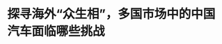 <!DOCTYPE html>
<html lang="zh-CN">

<head>
    
<title>探寻海外“众生相”，多国市场中的中国汽车面临哪些挑战_腾讯新闻</title>
<meta name="keywords" content="中国车企,电动汽车,中国,泰国_汽车,泰国,泰国工业联合会,补贴政策">
<meta name="description" content="来自中国的毛绒怪兽LABUBU已成为全球顶流，在多个国家掀起抢购热潮。中国设计、中国产品，正在全世界范围内批量收获拥趸。同样火遍全球的还有中国汽车。海关总署的统计数据显示，2025年1—4月，中国汽车累计出口215.8万辆，同比增长15.2%。2024年，中国汽车出口以640.7万辆蝉联全球第一，新能源车型更以128.4万辆的出海规模...">
<meta name="author" content="腾讯网">
<meta name="copyright" content="Copyright 1998 - 2025 Tencent. All Rights Reserved">
<meta property="og:type" content="news" />

<meta property="og:title" content="探寻海外“众生相”，多国市场中的中国汽车面临哪些挑战_腾讯新闻" />
<meta property="og:description" content="来自中国的毛绒怪兽LABUBU已成为全球顶流，在多个国家掀起抢购热潮。中国设计、中国产品，正在全世界范围内批量收获拥趸。同样火遍全球的还有中国汽车。海关总署的统计数据显示，2025年1—4月，中国汽车累计出口215.8万辆，同比增长15.2%。2024年，中国汽车出口以640.7万辆蝉联全球第一，新能源车型更以128.4万辆的出海规模..." />
<meta property="og:url" content="https://news.qq.com/rain/a/20250602A02JM100" />
<meta property="og:image" content="https://inews.gtimg.com/news_ls/OJVvfD3MeCdm4TcEItVCH1wh3DQumAPeIo6xEirp28EokAA_640330/0" />
<meta property="article:author" content="上海汽车报" />
<meta property="article:published_time" content="2025-06-02 09:22:27" />
<meta property="category" content="auto" />

<meta name="baidu-site-verification" content="jJeIJ5X7pP" />
    <meta charset="utf-8" />
<meta http-equiv="X-UA-Compatible" content="IE=Edge" />
<meta name="viewport" content="width=device-width, initial-scale=1, shrink-to-fit=no" />
<link rel="dns-prefetch" href="mat1.gtimg.com">
<link rel="dns-prefetch" href="i.news.qq.com">
<link rel="shortcut icon" href="https://mat1.gtimg.com/qqcdn/qqindex2021/favicon.ico">
<script nomodule="true" src="https://mat1.gtimg.com/qqcdn/qqindex2021/common-static/20240515201444/core3-37-1.min.js"></script>
<script>
  try {
    if (!window.IntersectionObserver) {
      var observerScript = document.createElement('script');
      observerScript.src = "https://mat1.gtimg.com/qqcdn/qqindex2021/common-static/20241024141058/intersection-observer-polyfill.js";
      document.head.appendChild(observerScript);
    }
  } catch (error) {}
</script>

<script>
  try {
    if (!Element.prototype.scrollTo) {
      var scrollScript = document.createElement('script');
      scrollScript.src = "https://mat1.gtimg.com/qqcdn/qqindex2021/common-static/20241025153001/scroll-behavior-polyfill.js";
      document.head.appendChild(scrollScript);
    }
  } catch (error) {}
</script>
<script>
  try {
    if ('scrollRestoration' in window.history) {
      window.history.scrollRestoration = 'manual';
    }
    window.isPcClient = Boolean(window.electron) && (
      window.navigator.userAgent.indexOf('pc-client') > 0 ||
      window.navigator.userAgent.indexOf('TencentNews') > 0
    );
  } catch {}
</script>
<script>
  try {
    if (window.isPcClient) {
      var bodyStyle = document.createElement('style');
      bodyStyle.innerText = 'body{ zoom: 0.95 }';
      document.head.appendChild(bodyStyle);
    }
  } catch {}
</script>
<script>
  window.DATA = {"url":"https://view.inews.qq.com/a/20250602A02JM100","article_id":"20250602A02JM100","article_type":"0","title":"探寻海外“众生相”，多国市场中的中国汽车面临哪些挑战","desc":"来自中国的毛绒怪兽LABUBU已成为全球顶流，在多个国家掀起抢购热潮。中国设计、中国产品，正在全世界范围内批量收获拥趸。同样火遍全球的还有中国汽车。海关总署的统计数据显示，2025年1—4月，中国汽车累计出口215.8万辆，同比增长15.2%。2024年，中国汽车出口以640.7万辆蝉联全球第一，新能源车型更以128.4万辆的出海规模...","iNewsRecommendLevel":1,"abstract":"来自中国的毛绒怪兽LABUBU已成为全球顶流，在多个国家掀起抢购热潮。中国设计、中国产品，正在全世界范围内批量收获拥趸。同样火遍全球的还有中国汽车。海关总署的统计数据显示，2025年1—4月，中国汽车累计出口215.8万辆，同比增长15.2%。2024年，中国汽车出口以640.7万辆蝉联全球第一，新能源车型更以128.4万辆的出海规模...","catalog1":"auto","ad_channel_sign":"auto","introduction":"","media":"上海汽车报","media_id":"5094428","pubtime":"2025-06-02 09:22:27","comment_id":"8416765120","political":0,"cmsId":"20250602A02JM100","cms_id":"20250602A02JM100","closeAllAd":0,"closeAllFavorite":false,"originContent":{"directory":{"ai_list":[{"desc":"中国毛绒怪兽LABUBU和中国汽车在全球的热销","link":"AIPOS_0"},{"desc":"中国汽车出口的现状与挑战","link":"AIPOS_1"},{"desc":"泰国市场的补贴政策与偿还机制","link":"AIPOS_2"},{"desc":"挪威市场的极寒环境挑战","link":"AIPOS_3"}],"enable":1,"list":null},"text":"\u003cdiv class=\"rich_media_content\"\u003e\u003cp style=\"margin-bottom: 1.8em; margin-left: 0px; margin-right: 0px; margin-top: 0.63em; padding: 0px; text-align: left; text-indent: 0px\"\u003e\u003cspan style=\"font-size: 16px\"\u003e\u003cspan style=\"color: rgb(25, 25, 25)\"\u003e\u003cspan style=\"letter-spacing: normal\"\u003e\u003c!--AIPOS_0--\u003e来自中国的毛绒怪兽LABUBU已成为全球顶流，在多个国家掀起抢购热潮。中国设计、中国产品，正在全世界范围内批量收获拥趸。\u003c/span\u003e\u003c/span\u003e\u003c/span\u003e\u003c/p\u003e\u003cp style=\"-webkit-text-stroke-width: 0px; color: rgb(25, 25, 25); counter-reset: list-1 0 list-2 0 list-3 0 list-4 0 list-5 0 list-6 0 list-7 0 list-8 0 list-9 0; font-size: 16px; font-style: normal; font-variant-caps: normal; font-variant-ligatures: normal; font-weight: 400; letter-spacing: normal; margin: 0.63em 0px 1.8em; orphans: 2; padding: 0px; text-align: center; text-decoration-color: initial; text-decoration-style: initial; text-decoration-thickness: initial; text-transform: none; white-space: normal; widows: 2; word-spacing: 0px\" data-exeditor-arbitrary-box=\"image-box\"\u003e\u003c!--IMG_0--\u003e\u003c/p\u003e\u003cp style=\"margin-bottom: 1.8em; margin-left: 0px; margin-right: 0px; margin-top: 0.63em; padding: 0px; text-align: left; text-indent: 0px\"\u003e\u003cspan style=\"font-size: 16px\"\u003e\u003cspan style=\"color: rgb(25, 25, 25)\"\u003e\u003cspan style=\"letter-spacing: normal\"\u003e同样火遍全球的还有中国汽车。海关总署的统计数据显示，2025年1—4月，中国汽车累计出口215.8万辆，同比增长15.2%。2024年，中国汽车出口以640.7万辆蝉联全球第一，新能源车型更以128.4万辆的出海规模点亮了国际市场的“中国名片”。\u003c/span\u003e\u003c/span\u003e\u003c/span\u003e\u003c/p\u003e\u003cp style=\"margin-bottom: 1.8em; margin-left: 0px; margin-right: 0px; margin-top: 0.63em; padding: 0px; text-align: left; text-indent: 0px\"\u003e\u003cspan style=\"font-size: 16px\"\u003e\u003cspan style=\"color: rgb(25, 25, 25)\"\u003e\u003cspan style=\"letter-spacing: normal\"\u003e\u003c!--AIPOS_1--\u003e然而，作为更需要注重品质的工业品，汽车出海注定不会像LABUBU一样轻松实现病毒式裂变。激流勇进的车轮面对的前路并非坦途，在“量”的狂飙背后，“质”的突围迫在眉睫：全球供应链的韧性考验、品牌价值的重塑、核心技术自主权的角力，正将这场出海征程推向更深层的产业变革。\u003c/span\u003e\u003c/span\u003e\u003c/span\u003e\u003c/p\u003e\u003cp style=\"margin-bottom: 1.8em; margin-left: 0px; margin-right: 0px; margin-top: 0.63em; padding: 0px; text-align: left; text-indent: 0px\"\u003e\u003cspan style=\"font-size: 16px\"\u003e\u003cspan style=\"color: rgb(25, 25, 25)\"\u003e\u003cspan style=\"letter-spacing: normal\"\u003e今年上半年，《上海汽车报》记者借海外路试、海外上市等机会，探访了泰国、挪威、澳大利亚三国。三个风格迥异的市场，当地用户对汽车消费的理解、用车场景的痛点各有不同。唯一的共同点是，没有一个市场唾手可得，中国车企在各个国家都面临着诸多挑战。\u003c/span\u003e\u003c/span\u003e\u003c/span\u003e\u003c/p\u003e\u003cp style=\"margin-bottom: 1.8em; margin-left: 0px; margin-right: 0px; margin-top: 0.63em; padding: 0px; text-align: center; text-indent: 0px\" class=\"ql-align-center\"\u003e\u003cspan style=\"font-size: 16px\"\u003e\u003cstrong\u003e\u003cspan style=\"color: rgb(25, 25, 25)\"\u003e\u003cspan style=\"letter-spacing: normal\"\u003e泰国：丰厚的补贴与被忽视的“偿还”\u003c/span\u003e\u003c/span\u003e\u003c/strong\u003e\u003c/span\u003e\u003c/p\u003e\u003cp style=\"margin-bottom: 1.8em; margin-left: 0px; margin-right: 0px; margin-top: 0.63em; padding: 0px; text-align: left; text-indent: 0px\"\u003e\u003cspan style=\"font-size: 16px\"\u003e\u003cspan style=\"color: rgb(25, 25, 25)\"\u003e\u003cspan style=\"letter-spacing: normal\"\u003e泰国是近年来中国汽车品牌颇为钟情的一个市场。泰国素有“东南亚小底特律”之称，背靠6.6亿人口的东南亚市场，以及东盟十国自由贸易的红利，更能以此为生产基地，展望澳大利亚、新西兰等右舵车市场，市场想象空间巨大。但是，这个市场目前处于低谷期。\u003c/span\u003e\u003c/span\u003e\u003c/span\u003e\u003c/p\u003e\u003cp style=\"margin-bottom: 1.8em; margin-left: 0px; margin-right: 0px; margin-top: 0.63em; padding: 0px; text-align: left; text-indent: 0px\"\u003e\u003cspan style=\"font-size: 16px\"\u003e\u003cspan style=\"color: rgb(25, 25, 25)\"\u003e\u003cspan style=\"letter-spacing: normal\"\u003e据彭博社分析，由于泰国的家庭债务上升、银行批准的汽车贷款减少，汽车消费较为低迷。泰国工业联合会发布的数据显示，2024年泰国新车销量为57.3万辆，同比下降26.1%。其中，中国汽车品牌新车总销量约5.7万辆，市场份额在10%左右。泰国工业联合会最新发布的数据显示，今年2月，泰国汽车产量为11.5万辆，已是连续第19个月萎缩，内需不振、出口疲软的情况仍未好转。\u003c/span\u003e\u003c/span\u003e\u003c/span\u003e\u003c/p\u003e\u003cp style=\"margin-bottom: 1.8em; margin-left: 0px; margin-right: 0px; margin-top: 0.63em; padding: 0px; text-align: left; text-indent: 0px\"\u003e\u003cspan style=\"font-size: 16px\"\u003e\u003cspan style=\"color: rgb(25, 25, 25)\"\u003e\u003cspan style=\"letter-spacing: normal\"\u003e即便如此，部分中国车企依然对泰国市场趋之若鹜，在很大程度上是冲着丰厚的补贴政策去的。泰国的电动汽车总体目标是“30@30政策”：到2030年实现30%的零排放汽车（ZEV，即纯电动汽车）产量。围绕这个目标，泰国电动汽车政策目前已发展到第二个阶段，即EV 3.5补贴政策。\u003c/span\u003e\u003c/span\u003e\u003c/span\u003e\u003c/p\u003e\u003cp style=\"-webkit-text-stroke-width: 0px; color: rgb(25, 25, 25); counter-reset: list-1 0 list-2 0 list-3 0 list-4 0 list-5 0 list-6 0 list-7 0 list-8 0 list-9 0; font-size: 16px; font-style: normal; font-variant-caps: normal; font-variant-ligatures: normal; font-weight: 400; letter-spacing: normal; margin: 0.63em 0px 1.8em; orphans: 2; padding: 0px; text-align: center; text-decoration-color: initial; text-decoration-style: initial; text-decoration-thickness: initial; text-transform: none; white-space: normal; widows: 2; word-spacing: 0px\" data-exeditor-arbitrary-box=\"image-box\"\u003e\u003c!--IMG_1--\u003e\u003c/p\u003e\u003cp style=\"margin-bottom: 1.8em; margin-left: 0px; margin-right: 0px; margin-top: 0.63em; padding: 0px; text-align: left; text-indent: 0px\"\u003e\u003cspan style=\"font-size: 16px\"\u003e\u003cspan style=\"color: rgb(25, 25, 25)\"\u003e\u003cspan style=\"letter-spacing: normal\"\u003e\u003c!--AIPOS_2--\u003eEV 3.5政策对售价不超过200万泰铢且满足电池容量条件的电动汽车给予2.5万~10万泰铢补贴，并且对电动汽车给出了\u003c!--SECURE_LINK_BEGIN_0--\u003e消费税\u003c!--SECURE_LINK_END_0--\u003e（2024-2027年间）和进口关税（2024-2025年间）的减免。这一补贴政策对于中国车企可谓似曾相识，因为其制订在很大程度上参考了中国的政策。但不同的是，EV 3.5政策的终极目标是让车企把生产基地留在泰国，因此有一个对应进口电动汽车数量的偿还机制。\u003c/span\u003e\u003c/span\u003e\u003c/span\u003e\u003c/p\u003e\u003cp style=\"-webkit-text-stroke-width: 0px; color: rgb(25, 25, 25); counter-reset: list-1 0 list-2 0 list-3 0 list-4 0 list-5 0 list-6 0 list-7 0 list-8 0 list-9 0; font-size: 16px; font-style: normal; font-variant-caps: normal; font-variant-ligatures: normal; font-weight: 400; letter-spacing: normal; margin: 0.63em 0px 1.8em; orphans: 2; padding: 0px; text-align: center; text-decoration-color: initial; text-decoration-style: initial; text-decoration-thickness: initial; text-transform: none; white-space: normal; widows: 2; word-spacing: 0px\" data-exeditor-arbitrary-box=\"image-box\"\u003e\u003c!--IMG_2--\u003e\u003c/p\u003e\u003cp style=\"margin-bottom: 1.8em; margin-left: 0px; margin-right: 0px; margin-top: 0.63em; padding: 0px; text-align: center; text-indent: 0px\" class=\"ql-align-center\"\u003e\u003cspan style=\"font-size: 16px\"\u003e\u003cstrong\u003e\u003cspan style=\"color: rgb(25, 25, 25)\"\u003e\u003cspan style=\"letter-spacing: normal\"\u003e泰国EV 3.0 \u0026amp; EV 3.5政策\u003c/span\u003e\u003c/span\u003e\u003c/strong\u003e\u003c/span\u003e\u003c/p\u003e\u003cp style=\"margin-bottom: 1.8em; margin-left: 0px; margin-right: 0px; margin-top: 0.63em; padding: 0px; text-align: left; text-indent: 0px\"\u003e\u003cspan style=\"font-size: 16px\"\u003e\u003cspan style=\"color: rgb(25, 25, 25)\"\u003e\u003cspan style=\"letter-spacing: normal\"\u003e根据这一机制，2024年，每一辆进口到泰国市场的电动汽车，需要偿还一辆本地生产的电动汽车。2025年，这一偿还比例为1:1.5。如果这两年没有完全偿还，可以顺延至2026—2027年，但偿还比例到2026年为1:2，2027年为1:3。如果到2027年末，车企仍未偿还完“负债”，就要被处以高额的惩罚。由于这一偿还机制存在，EV 3.5政策看似是补贴，其实更像车企和泰国政府的对赌。当前，部分中国车企光顾着向泰国市场出口，却忽视了可能需要的产能偿还，以及当前泰国汽车市场产能溢出、持续下滑的现状，埋下了未来受到惩罚的隐患。\u003c/span\u003e\u003c/span\u003e\u003c/span\u003e\u003c!--MID_AD_0--\u003e\u003c!--EOP_0--\u003e\u003c/p\u003e\u003c!--MID_ARTICLE_AD_0--\u003e\u003c!--PARAGRAPH_0--\u003e\u003cp style=\"margin-bottom: 1.8em; margin-left: 0px; margin-right: 0px; margin-top: 0.63em; padding: 0px; text-align: left; text-indent: 0px\"\u003e\u003cspan style=\"font-size: 16px\"\u003e\u003cspan style=\"color: rgb(25, 25, 25)\"\u003e\u003cspan style=\"letter-spacing: normal\"\u003e除了对政策的熟悉度不够，《上海汽车报》记者观察到，中国车企在泰国还面临售后体系不强大、供应链不完善、用户洞察不充分等难题。\u003c/span\u003e\u003c/span\u003e\u003c/span\u003e\u003c/p\u003e\u003cp style=\"margin-bottom: 1.8em; margin-left: 0px; margin-right: 0px; margin-top: 0.63em; padding: 0px; text-align: left; text-indent: 0px\"\u003e\u003cspan style=\"font-size: 16px\"\u003e\u003cspan style=\"color: rgb(25, 25, 25)\"\u003e\u003cspan style=\"letter-spacing: normal\"\u003e“中国企业的高端品牌在尖端技术和价格战略方面都很强势，相对年轻的泰国人可能会接受。但是能否与\u003c!--SECURE_LINK_BEGIN_1--\u003e雷克萨斯\u003c!--SECURE_LINK_END_1--\u003e等现有品牌竞争，取决于售后服务等中长期的可靠性。”泰国咨询公司Differential Thailand的分析师表示。\u003c/span\u003e\u003c/span\u003e\u003c/span\u003e\u003c/p\u003e\u003cp style=\"-webkit-text-stroke-width: 0px; color: rgb(25, 25, 25); counter-reset: list-1 0 list-2 0 list-3 0 list-4 0 list-5 0 list-6 0 list-7 0 list-8 0 list-9 0; font-size: 16px; font-style: normal; font-variant-caps: normal; font-variant-ligatures: normal; font-weight: 400; letter-spacing: normal; margin: 0.63em 0px 1.8em; orphans: 2; padding: 0px; text-align: center; text-decoration-color: initial; text-decoration-style: initial; text-decoration-thickness: initial; text-transform: none; white-space: normal; widows: 2; word-spacing: 0px\" data-exeditor-arbitrary-box=\"image-box\"\u003e\u003c!--IMG_3--\u003e\u003c/p\u003e\u003cp style=\"margin-bottom: 1.8em; margin-left: 0px; margin-right: 0px; margin-top: 0.63em; padding: 0px; text-align: left; text-indent: 0px\"\u003e\u003cspan style=\"font-size: 16px\"\u003e\u003cspan style=\"color: rgb(25, 25, 25)\"\u003e\u003cspan style=\"letter-spacing: normal\"\u003e由于泰国没有汽车强制报废政策，因此消费者十分看重产品质量和售后保障，这正是主宰当地市场的日系车的强项。日系品牌自20世纪60年代起持续深耕泰国市场，在泰国拥有完整的产业链供应链，可以实现80%的零部件本地化生产，售后响应也非常迅速。\u003c/span\u003e\u003c/span\u003e\u003c/span\u003e\u003c/p\u003e\u003cp style=\"margin-bottom: 1.8em; margin-left: 0px; margin-right: 0px; margin-top: 0.63em; padding: 0px; text-align: left; text-indent: 0px\"\u003e\u003cspan style=\"font-size: 16px\"\u003e\u003cspan style=\"color: rgb(25, 25, 25)\"\u003e\u003cspan style=\"letter-spacing: normal\"\u003e反观中国车企，由于与日系车的竞争关系未获得部分泰国零部件供应商的支持，仅能在泰国生产轮胎以及小部分零件，多数零件需要从国内调配，售后服务周期较长，引发用户对产品与服务质量的抱怨，伤害品牌口碑。\u003c/span\u003e\u003c/span\u003e\u003c/span\u003e\u003c/p\u003e\u003cp style=\"margin-bottom: 1.8em; margin-left: 0px; margin-right: 0px; margin-top: 0.63em; padding: 0px; text-align: left; text-indent: 0px\"\u003e\u003cspan style=\"font-size: 16px\"\u003e\u003cspan style=\"color: rgb(25, 25, 25)\"\u003e\u003cspan style=\"letter-spacing: normal\"\u003e而在用户洞察方面，泰国消费者关注实车，消费决策受口碑营销、线下广告影响较大，与当前中国车企流行线上营销、直播带货的风潮相去甚远。此外，虽然泰国消费者对智能化十分感兴趣，但更关注炎热气候、崎岖路况下汽车的可靠性与功能实用性，车企在产品定义阶段也要关注到这些不同之处。\u003c/span\u003e\u003c/span\u003e\u003c/span\u003e\u003c/p\u003e\u003cp style=\"-webkit-text-stroke-width: 0px; color: rgb(25, 25, 25); counter-reset: list-1 0 list-2 0 list-3 0 list-4 0 list-5 0 list-6 0 list-7 0 list-8 0 list-9 0; font-size: 16px; font-style: normal; font-variant-caps: normal; font-variant-ligatures: normal; font-weight: 400; letter-spacing: normal; margin: 0.63em 0px 1.8em; orphans: 2; padding: 0px; text-align: center; text-decoration-color: initial; text-decoration-style: initial; text-decoration-thickness: initial; text-transform: none; white-space: normal; widows: 2; word-spacing: 0px\" data-exeditor-arbitrary-box=\"image-box\"\u003e\u003c!--IMG_4--\u003e\u003c/p\u003e\u003cp style=\"margin-bottom: 1.8em; margin-left: 0px; margin-right: 0px; margin-top: 0.63em; padding: 0px; text-align: left; text-indent: 0px\"\u003e\u003cspan style=\"font-size: 16px\"\u003e\u003cspan style=\"color: rgb(25, 25, 25)\"\u003e\u003cspan style=\"letter-spacing: normal\"\u003e总体来看，在泰国市场的中国汽车相对于竞品，虽然有时尚先进、价廉物美的优势，但所谓的“降维打击”并不存在，要想击败对手，需要更有耐心地精耕细作。对于中国汽车品牌来说，在泰国市场面临的考验严苛程度丝毫不亚于国内市场。\u003c/span\u003e\u003c/span\u003e\u003c/span\u003e\u003c/p\u003e\u003cp style=\"margin-bottom: 1.8em; margin-left: 0px; margin-right: 0px; margin-top: 0.63em; padding: 0px; text-align: center; text-indent: 0px\" class=\"ql-align-center\"\u003e\u003cspan style=\"font-size: 16px\"\u003e\u003cstrong\u003e\u003cspan style=\"color: rgb(25, 25, 25)\"\u003e\u003cspan style=\"letter-spacing: normal\"\u003e挪威：极寒领域的电车乐土\u003c/span\u003e\u003c/span\u003e\u003c/strong\u003e\u003c/span\u003e\u003c/p\u003e\u003cp style=\"margin-bottom: 1.8em; margin-left: 0px; margin-right: 0px; margin-top: 0.63em; padding: 0px; text-align: left; text-indent: 0px\"\u003e\u003cspan style=\"font-size: 16px\"\u003e\u003cspan style=\"color: rgb(25, 25, 25)\"\u003e\u003cspan style=\"letter-spacing: normal\"\u003e受益于电动汽车免进口税和增值税、燃油车高额税费等政策，挪威是全球汽车电动化率最高的国家。挪威道路联合会（OFV）的统计数据显示，2024年挪威销售新车约12.9万辆，纯电动汽车销量占新车总销量的88.9%，在2025年全面转向电动汽车已是指日可待。\u003c/span\u003e\u003c/span\u003e\u003c/span\u003e\u003c/p\u003e\u003cp style=\"-webkit-text-stroke-width: 0px; color: rgb(25, 25, 25); counter-reset: list-1 0 list-2 0 list-3 0 list-4 0 list-5 0 list-6 0 list-7 0 list-8 0 list-9 0; font-size: 16px; font-style: normal; font-variant-caps: normal; font-variant-ligatures: normal; font-weight: 400; letter-spacing: normal; margin: 0.63em 0px 1.8em; orphans: 2; padding: 0px; text-align: center; text-decoration-color: initial; text-decoration-style: initial; text-decoration-thickness: initial; text-transform: none; white-space: normal; widows: 2; word-spacing: 0px\" data-exeditor-arbitrary-box=\"image-box\"\u003e\u003c!--IMG_5--\u003e\u003c/p\u003e\u003cp style=\"margin-bottom: 1.8em; margin-left: 0px; margin-right: 0px; margin-top: 0.63em; padding: 0px; text-align: left; text-indent: 0px\"\u003e\u003cspan style=\"font-size: 16px\"\u003e\u003cspan style=\"color: rgb(25, 25, 25)\"\u003e\u003cspan style=\"letter-spacing: normal\"\u003e中国汽车品牌在挪威的市场份额近年来持续增长，但总体市场份额不足10%，仍有较大的增长空间。OFV的统计数据显示，2024年中国品牌汽车在挪威新车市场的份额为8.8%，上汽\u003c!--SECURE_LINK_BEGIN_2--\u003eMG\u003c!--SECURE_LINK_END_2--\u003e、\u003c!--SECURE_LINK_BEGIN_3--\u003e比亚迪\u003c!--SECURE_LINK_END_3--\u003e和\u003c!--SECURE_LINK_BEGIN_4--\u003e小鹏\u003c!--SECURE_LINK_END_4--\u003e分别以3.6%、2.1%和1.5%的市场份额，在挪威汽车市场位列第10、第13和第15名。\u003c/span\u003e\u003c/span\u003e\u003c/span\u003e\u003c/p\u003e\u003cp style=\"-webkit-text-stroke-width: 0px; color: rgb(25, 25, 25); counter-reset: list-1 0 list-2 0 list-3 0 list-4 0 list-5 0 list-6 0 list-7 0 list-8 0 list-9 0; font-size: 16px; font-style: normal; font-variant-caps: normal; font-variant-ligatures: normal; font-weight: 400; letter-spacing: normal; margin: 0.63em 0px 1.8em; orphans: 2; padding: 0px; text-align: center; text-decoration-color: initial; text-decoration-style: initial; text-decoration-thickness: initial; text-transform: none; white-space: normal; widows: 2; word-spacing: 0px\" data-exeditor-arbitrary-box=\"image-box\"\u003e\u003c!--IMG_6--\u003e\u003c/p\u003e\u003cp style=\"margin-bottom: 1.8em; margin-left: 0px; margin-right: 0px; margin-top: 0.63em; padding: 0px; text-align: left; text-indent: 0px\"\u003e\u003cspan style=\"font-size: 16px\"\u003e\u003cspan style=\"color: rgb(25, 25, 25)\"\u003e\u003cspan style=\"letter-spacing: normal\"\u003e由于挪威没有本土汽车制造商，并且不是欧盟成员国，所以不存在对于汽车的贸易保护政策，为中国品牌提供了相对公平的竞争环境。但是，挪威所处的北欧高寒环境，对电动汽车的品质和售后体系提出了极高挑战，是中国电动汽车出海挪威面临的核心难题。\u003c/span\u003e\u003c/span\u003e\u003c/span\u003e\u003c/p\u003e\u003cp style=\"margin-bottom: 1.8em; margin-left: 0px; margin-right: 0px; margin-top: 0.63em; padding: 0px; text-align: left; text-indent: 0px\"\u003e\u003cspan style=\"font-size: 16px\"\u003e\u003cspan style=\"color: rgb(25, 25, 25)\"\u003e\u003cspan style=\"letter-spacing: normal\"\u003e\u003c!--AIPOS_3--\u003e北欧的寒冷冬季会给电动汽车带来哪些特有的困难？《上海汽车报》记者此前跟随\u003c!--SECURE_LINK_BEGIN_5--\u003e智己汽车\u003c!--SECURE_LINK_END_5--\u003e的海外路试团队去往挪威进行了为期3周的冬季路试，不仅验证了产品在极寒环境中的性能与续航达成率，还发现了诸多国内测试很难发现的场景化问题。\u003c/span\u003e\u003c/span\u003e\u003c/span\u003e\u003c/p\u003e\u003cp style=\"-webkit-text-stroke-width: 0px; color: rgb(25, 25, 25); counter-reset: list-1 0 list-2 0 list-3 0 list-4 0 list-5 0 list-6 0 list-7 0 list-8 0 list-9 0; font-size: 16px; font-style: normal; font-variant-caps: normal; font-variant-ligatures: normal; font-weight: 400; letter-spacing: normal; margin: 0.63em 0px 1.8em; orphans: 2; padding: 0px; text-align: center; text-decoration-color: initial; text-decoration-style: initial; text-decoration-thickness: initial; text-transform: none; white-space: normal; widows: 2; word-spacing: 0px\" data-exeditor-arbitrary-box=\"image-box\"\u003e\u003c!--IMG_7--\u003e\u003c/p\u003e\u003cp style=\"margin-bottom: 1.8em; margin-left: 0px; margin-right: 0px; margin-top: 0.63em; padding: 0px; text-align: left; text-indent: 0px\"\u003e\u003cspan style=\"font-size: 16px\"\u003e\u003cspan style=\"color: rgb(25, 25, 25)\"\u003e\u003cspan style=\"letter-spacing: normal\"\u003e最典型的案例是洗车后出现的充电口结冰。不同于国内大多是人工洗车，挪威的洗车工作高度自动化，如果没有防备，机器喷淋洗车很容易导致充电口进水。在寒冷环境中，喷进充电口的水分很快就会结冰，冻住充电口的锁舌，导致车辆无法充电。海外路试团队发现这一问题后，采用了浇开水化冰与吹风烘干的方式才成功解决问题，过程相当繁琐。为了避免用户在用车过程中遇到这一难题，智己汽车将在未来出口挪威市场的电动汽车上加装塑料塞，确保因洗车导致充电口结冰、无法充电的情况不再发生。\u003c/span\u003e\u003c/span\u003e\u003c/span\u003e\u003c!--MID_AD_1--\u003e\u003c!--EOP_1--\u003e\u003c/p\u003e\u003c!--MID_ARTICLE_AD_1--\u003e\u003c!--PARAGRAPH_1--\u003e\u003cp style=\"margin-bottom: 1.8em; margin-left: 0px; margin-right: 0px; margin-top: 0.63em; padding: 0px; text-align: left; text-indent: 0px\"\u003e\u003cspan style=\"font-size: 16px\"\u003e\u003cspan style=\"color: rgb(25, 25, 25)\"\u003e\u003cspan style=\"letter-spacing: normal\"\u003e在升温化雪期间，挪威复杂的路况也给汽车品牌的售后服务能力带来考验。化雪期间，挪威政府会在路面上喷洒除雪剂，处于半融化状态的雪泥很容易糊在车辆的轮胎上，掺杂在雪泥中的硬物会放大车辆扎胎、爆胎的风险。挪威法律不允许补胎，一旦爆胎必须换胎，但在远离城市的地区，能够换胎的修理厂可能在数十公里外，紧急救援能力更强的汽车品牌更能收获用户好感。此外，挪威政府还会在积雪路面铺设防滑的小石子，车内外的巨大温差和被经过车辆崩起的小石子更容易导致前挡风玻璃开裂，经销商需要更多备货前挡风玻璃，强化售后服务能力。\u003c/span\u003e\u003c/span\u003e\u003c/span\u003e\u003c!--MID_AD_2--\u003e\u003c!--EOP_2--\u003e\u003c/p\u003e\u003c!--MID_ARTICLE_AD_2--\u003e\u003c!--PARAGRAPH_2--\u003e\u003cp style=\"margin-bottom: 1.8em; margin-left: 0px; margin-right: 0px; margin-top: 0.63em; padding: 0px; text-align: center; text-indent: 0px\" class=\"ql-align-center\"\u003e\u003cspan style=\"font-size: 16px\"\u003e\u003cstrong\u003e\u003cspan style=\"color: rgb(25, 25, 25)\"\u003e\u003cspan style=\"letter-spacing: normal\"\u003e澳大利亚：本土化适配仍存在诸多不足\u003c/span\u003e\u003c/span\u003e\u003c/strong\u003e\u003c/span\u003e\u003c/p\u003e\u003cp style=\"margin-bottom: 1.8em; margin-left: 0px; margin-right: 0px; margin-top: 0.63em; padding: 0px; text-align: left; text-indent: 0px\"\u003e\u003cspan style=\"font-size: 16px\"\u003e\u003cspan style=\"color: rgb(25, 25, 25)\"\u003e\u003cspan style=\"letter-spacing: normal\"\u003e2024年，澳大利亚新车销量约122.1万辆，同比增长0.3%，在全球16个新车销量超过100万辆的国家中排名第15位，汽车消费需求可观，市场格局相对稳定。\u003c/span\u003e\u003c/span\u003e\u003c/span\u003e\u003c/p\u003e\u003cp style=\"margin-bottom: 1.8em; margin-left: 0px; margin-right: 0px; margin-top: 0.63em; padding: 0px; text-align: left; text-indent: 0px\"\u003e\u003cspan style=\"font-size: 16px\"\u003e\u003cspan style=\"color: rgb(25, 25, 25)\"\u003e\u003cspan style=\"letter-spacing: normal\"\u003e\u003c!--SECURE_LINK_BEGIN_6--\u003e丰田\u003c!--SECURE_LINK_END_6--\u003e在澳大利亚市场稳居霸主地位，2024年取得24.1万辆销量，仍旧位居第一。\u003c!--SECURE_LINK_BEGIN_7--\u003e福特\u003c!--SECURE_LINK_END_7--\u003e和\u003c!--SECURE_LINK_BEGIN_8--\u003e马自达\u003c!--SECURE_LINK_END_8--\u003e分别以10万辆、9.6万辆的销量成绩位列第二、第三。中国汽车品牌在澳大利亚市场持续增长。其中，上汽MG和\u003c!--SECURE_LINK_BEGIN_9--\u003e长城汽车\u003c!--SECURE_LINK_END_9--\u003e首次跻身前10名，分别以5.1万辆和4.3万辆的年销量成绩取得销量排行的第7、第10名。\u003c/span\u003e\u003c/span\u003e\u003c/span\u003e\u003c/p\u003e\u003cp style=\"-webkit-text-stroke-width: 0px; color: rgb(25, 25, 25); counter-reset: list-1 0 list-2 0 list-3 0 list-4 0 list-5 0 list-6 0 list-7 0 list-8 0 list-9 0; font-size: 16px; font-style: normal; font-variant-caps: normal; font-variant-ligatures: normal; font-weight: 400; letter-spacing: normal; margin: 0.63em 0px 1.8em; orphans: 2; padding: 0px; text-align: center; text-decoration-color: initial; text-decoration-style: initial; text-decoration-thickness: initial; text-transform: none; white-space: normal; widows: 2; word-spacing: 0px\" data-exeditor-arbitrary-box=\"image-box\"\u003e\u003c!--IMG_8--\u003e\u003c/p\u003e\u003cp style=\"margin-bottom: 1.8em; margin-left: 0px; margin-right: 0px; margin-top: 0.63em; padding: 0px; text-align: left; text-indent: 0px\"\u003e\u003cspan style=\"font-size: 16px\"\u003e\u003cspan style=\"color: rgb(25, 25, 25)\"\u003e\u003cspan style=\"letter-spacing: normal\"\u003e类似于挪威，澳大利亚没有汽车贸易保护政策，对从中国进口的汽车整车推行零关税，对新能源汽车也有一定的扶持政策。不过，由于扶持力度远不如挪威显著，而且澳大利亚市场地广人稀，新能源汽车（尤其是纯电动汽车）目前依然不是市场主流。2024年，澳大利亚汽油车和柴油车的市场份额合计达72.7%，混合动力车型（HEV）市场份额为14%，留给新能源汽车的市场空间并不大。但是，这一情况或将在2025年迎来巨变。\u003c/span\u003e\u003c/span\u003e\u003c/span\u003e\u003c!--MID_AD_3--\u003e\u003c!--EOP_3--\u003e\u003c/p\u003e\u003c!--MID_ARTICLE_AD_3--\u003e\u003c!--PARAGRAPH_3--\u003e\u003cp style=\"margin-bottom: 1.8em; margin-left: 0px; margin-right: 0px; margin-top: 0.63em; padding: 0px; text-align: left; text-indent: 0px\"\u003e\u003cspan style=\"font-size: 16px\"\u003e\u003cspan style=\"color: rgb(25, 25, 25)\"\u003e\u003cspan style=\"letter-spacing: normal\"\u003e根据澳大利亚政府推出的“新车能效标准”（New Vehicle Efficiency Standard），自2025年7月1日起，政府将参考欧美排放法规，对汽车制造商根据其销售新车的二氧化碳排放水平进行积分奖励或罚款。据悉，罚款标准将逐年收紧，直至2029年达到每辆车2.5万澳元（约合人民币11万元），推动汽车制造商逐步淘汰柴油皮卡、大型燃油SUV等高排放车型。这将为在新能源汽车领域具备优势的中国汽车品牌带来机遇。\u003c/span\u003e\u003c/span\u003e\u003c/span\u003e\u003c!--MID_AD_4--\u003e\u003c!--EOP_4--\u003e\u003c/p\u003e\u003c!--MID_ARTICLE_AD_4--\u003e\u003c!--PARAGRAPH_4--\u003e\u003cp style=\"margin-bottom: 1.8em; margin-left: 0px; margin-right: 0px; margin-top: 0.63em; padding: 0px; text-align: left; text-indent: 0px\"\u003e\u003cspan style=\"font-size: 16px\"\u003e\u003cspan style=\"color: rgb(25, 25, 25)\"\u003e\u003cspan style=\"letter-spacing: normal\"\u003e但是，《上海汽车报》记者在此前参与的路试中发现，中国汽车在澳大利亚的本土化适配上依然存在诸多不足之处，可能影响到消费者对中国品牌汽车的满意度。例如，在信号较差的郊外，车辆的定位与地图信息并不精准，车机导航经常出现报错、偏航等现象；高速公路限速高达100-110km/h，而且单车道、弯道较多，车辆的Pilot与辅助驾驶功能面临与国内完全不同的使用环境，国内移植的车道居中、车道保持策略会出现判断失误的情况。\u003c/span\u003e\u003c/span\u003e\u003c/span\u003e\u003c/p\u003e\u003cp style=\"-webkit-text-stroke-width: 0px; color: rgb(25, 25, 25); counter-reset: list-1 0 list-2 0 list-3 0 list-4 0 list-5 0 list-6 0 list-7 0 list-8 0 list-9 0; font-size: 16px; font-style: normal; font-variant-caps: normal; font-variant-ligatures: normal; font-weight: 400; letter-spacing: normal; margin: 0.63em 0px 1.8em; orphans: 2; padding: 0px; text-align: center; text-decoration-color: initial; text-decoration-style: initial; text-decoration-thickness: initial; text-transform: none; white-space: normal; widows: 2; word-spacing: 0px\" data-exeditor-arbitrary-box=\"image-box\"\u003e\u003c!--IMG_9--\u003e\u003c/p\u003e\u003cp style=\"margin-bottom: 1.8em; margin-left: 0px; margin-right: 0px; margin-top: 0.63em; padding: 0px; text-align: left; text-indent: 0px\"\u003e\u003cspan style=\"font-size: 16px\"\u003e\u003cspan style=\"color: rgb(25, 25, 25)\"\u003e\u003cspan style=\"letter-spacing: normal\"\u003e在充电方面，澳大利亚的电动汽车环境同样需要中国车企下一番功夫。澳大利亚有大量露天停车位，但是电动汽车保有量较低，而且人工成本较高，导致充电桩数量较少且缺乏维护。在路试过程中，充电桩少、充电枪损坏不可用等问题屡见不鲜，部分汽车品牌还频繁出现充电协议不匹配的状况，给用户使用电动汽车带来麻烦。这是中国车企向澳大利亚出口电动汽车必须面对的一道难题。\u003c/span\u003e\u003c/span\u003e\u003c/span\u003e\u003c/p\u003e\u003cdiv powered-by=\"ex-editor\"\u003e\u003c/div\u003e\u003cstyle\u003e.rich_media_content{--news-tabel-th-night-color: #444444;--news-font-day-color: #333;--news-font-night-color: #d9d9d9;--news-bottom-distance: 22px}.rich_media_content p:not([data-exeditor-arbitrary-box=image-box]){letter-spacing:.5px;line-height:30px;margin-bottom:var(--news-bottom-distance);word-wrap:break-word}.rich_media_content{color:var(--news-font-day-color);font-size:18px}@media(prefers-color-scheme:dark){body:not([data-weui-theme=light]):not([dark-mode-disable=true]) .rich_media_content p:not([data-exeditor-arbitrary-box=image-box]){letter-spacing:.5px;line-height:30px;margin-bottom:var(--news-bottom-distance);word-wrap:break-word}body:not([data-weui-theme=light]):not([dark-mode-disable=true]) .rich_media_content{color:var(--news-font-night-color)}}.data_color_scheme_dark .rich_media_content p:not([data-exeditor-arbitrary-box=image-box]){letter-spacing:.5px;line-height:30px;margin-bottom:var(--news-bottom-distance);word-wrap:break-word}.data_color_scheme_dark .rich_media_content{color:var(--news-font-night-color)}.data_color_scheme_dark .rich_media_content{font-size:18px}.rich_media_content p[data-exeditor-arbitrary-box=image-box]{margin-bottom:11px}.rich_media_content\u003ediv:not(.qnt-video),.rich_media_content\u003esection{margin-bottom:var(--news-bottom-distance)}.rich_media_content hr{margin-bottom:var(--news-bottom-distance)}.rich_media_content .link_list{margin:0;margin-top:20px;min-height:0!important}.rich_media_content blockquote{background:#f9f9f9;border-left:6px solid #ccc;margin:1.5em 10px;padding:.5em 10px}.rich_media_content blockquote p{margin-bottom:0!important}.data_color_scheme_dark .rich_media_content blockquote{background:#323232}@media(prefers-color-scheme:dark){body:not([data-weui-theme=light]):not([dark-mode-disable=true]) .rich_media_content blockquote{background:#323232}}.rich_media_content ol[data-ex-list]{--ol-start: 1;--ol-list-style-type: decimal;list-style-type:none;counter-reset:olCounter calc(var(--ol-start,1) - 1);position:relative}.rich_media_content ol[data-ex-list]\u003eli\u003e:first-child::before{content:counter(olCounter,var(--ol-list-style-type)) '. ';counter-increment:olCounter;font-variant-numeric:tabular-nums;display:inline-block}.rich_media_content ul[data-ex-list]{--ul-list-style-type: circle;list-style-type:none;position:relative}.rich_media_content ul[data-ex-list].nonUnicode-list-style-type\u003eli\u003e:first-child::before{content:var(--ul-list-style-type) ' ';font-variant-numeric:tabular-nums;display:inline-block;transform:scale(0.5)}.rich_media_content ul[data-ex-list].unicode-list-style-type\u003eli\u003e:first-child::before{content:var(--ul-list-style-type) ' ';font-variant-numeric:tabular-nums;display:inline-block;transform:scale(0.8)}.rich_media_content ol:not([data-ex-list]){padding-left:revert}.rich_media_content ul:not([data-ex-list]){padding-left:revert}.rich_media_content table{display:table;border-collapse:collapse;margin-bottom:var(--news-bottom-distance)}.rich_media_content table th,.rich_media_content table td{word-wrap:break-word;border:1px solid #ddd;white-space:nowrap;padding:2px 5px}.rich_media_content table th{font-weight:700;background-color:#f0f0f0;text-align:left}.rich_media_content table p{margin-bottom:0!important}.data_color_scheme_dark .rich_media_content table th{background:var(--news-tabel-th-night-color)}@media(prefers-color-scheme:dark){body:not([data-weui-theme=light]):not([dark-mode-disable=true]) .rich_media_content table th{background:var(--news-tabel-th-night-color)}}.rich_media_content .qqnews_image_desc,.rich_media_content p[type=om-image-desc]{line-height:20px!important;text-align:center!important;font-size:14px!important;color:#666!important}.rich_media_content div[data-exeditor-arbitrary-box=wrap]:not([data-exeditor-arbitrary-box-special-style]){max-width:100%}.rich_media_content .qqnews-content{--wmfont: 0;--wmcolor: transparent;font-size:var(--wmfont);color:var(--wmcolor);line-height:var(--wmfont)!important;margin-bottom:var(--wmfont)!important}.rich_media_content .qqnews_sign_emphasis{background:#f7f7f7}.rich_media_content .qqnews_sign_emphasis ol{word-wrap:break-word;border:none;color:#5c5c5c;line-height:28px;list-style:none;margin:14px 0 6px;padding:16px 15px 4px}.rich_media_content .qqnews_sign_emphasis p{margin-bottom:12px!important}.rich_media_content .qqnews_sign_emphasis ol\u003eli\u003ep{padding-left:30px}.rich_media_content .qqnews_sign_emphasis ol\u003eli{list-style:none}.rich_media_content .qqnews_sign_emphasis ol\u003eli\u003ep:first-child::before{margin-left:-30px;content:counter(olCounter,decimal) ''!important;counter-increment:olCounter!important;font-variant-numeric:tabular-nums!important;background:#37f;border-radius:2px;color:#fff;font-size:15px;font-style:normal;text-align:center;line-height:18px;width:18px;height:18px;margin-right:12px;position:relative;top:-1px}.data_color_scheme_dark .rich_media_content .qqnews_sign_emphasis{background:#262626}.data_color_scheme_dark .rich_media_content .qqnews_sign_emphasis ol\u003eli\u003ep{color:#a9a9a9}@media(prefers-color-scheme:dark){body:not([data-weui-theme=light]):not([dark-mode-disable=true]) .rich_media_content .qqnews_sign_emphasis{background:#262626}body:not([data-weui-theme=light]):not([dark-mode-disable=true]) .rich_media_content .qqnews_sign_emphasis ol\u003eli\u003ep{color:#a9a9a9}}.rich_media_content h1,.rich_media_content h2,.rich_media_content h3,.rich_media_content h4,.rich_media_content h5,.rich_media_content h6{margin-bottom:var(--news-bottom-distance);font-weight:700}.rich_media_content h1{font-size:20px}.rich_media_content h2,.rich_media_content h3{font-size:19px}.rich_media_content h4,.rich_media_content h5,.rich_media_content h6{font-size:18px}.rich_media_content li:empty{display:none}.rich_media_content ul,.rich_media_content ol{margin-bottom:var(--news-bottom-distance)}.rich_media_content div\u003ep:only-child{margin-bottom:0!important}.rich_media_content .cms-cke-widget-title-wrap p{margin-bottom:0!important}\u003c/style\u003e\u003c/div\u003e","version":"v2"},"originAttribute":{"IMG_0":{"bigOrigUrl":"https://inews.gtimg.com/om_bt/OPkolQzxFFThFM4Kr6BMfkrChVtuf5tQc8rgcOXn0OcwIAA/0","compressUrl":"https://inews.gtimg.com/om_bt/OPkolQzxFFThFM4Kr6BMfkrChVtuf5tQc8rgcOXn0OcwIAA/641","desc":"","fullPic":"1","height":529,"imgurl0":"https://inews.gtimg.com/om_bt/OPkolQzxFFThFM4Kr6BMfkrChVtuf5tQc8rgcOXn0OcwIAA/0","imgurl1000":"https://inews.gtimg.com/om_bt/OPkolQzxFFThFM4Kr6BMfkrChVtuf5tQc8rgcOXn0OcwIAA/1000","islong":0,"origUrl":"https://inews.gtimg.com/om_bt/OPkolQzxFFThFM4Kr6BMfkrChVtuf5tQc8rgcOXn0OcwIAA/641","size":344,"style":"display: inline-block; max-width: 100%; width: 100%","thumb":"https://inews.gtimg.com/om_bt/OPkolQzxFFThFM4Kr6BMfkrChVtuf5tQc8rgcOXn0OcwIAA_181x181s/0","url":"https://inews.gtimg.com/om_bt/OPkolQzxFFThFM4Kr6BMfkrChVtuf5tQc8rgcOXn0OcwIAA/641","width":641},"IMG_1":{"bigOrigUrl":"https://inews.gtimg.com/om_bt/O4644uDjT6UhjTwNd4wAy_9fDVAmZJPeDSbec1pB-4hBUAA/0","compressUrl":"https://inews.gtimg.com/om_bt/O4644uDjT6UhjTwNd4wAy_9fDVAmZJPeDSbec1pB-4hBUAA/641","desc":"","fullPic":"1","height":481,"imgurl0":"https://inews.gtimg.com/om_bt/O4644uDjT6UhjTwNd4wAy_9fDVAmZJPeDSbec1pB-4hBUAA/0","imgurl1000":"https://inews.gtimg.com/om_bt/O4644uDjT6UhjTwNd4wAy_9fDVAmZJPeDSbec1pB-4hBUAA/1000","islong":0,"origUrl":"https://inews.gtimg.com/om_bt/O4644uDjT6UhjTwNd4wAy_9fDVAmZJPeDSbec1pB-4hBUAA/641","size":108,"style":"display: inline-block; max-width: 100%; width: 100%","thumb":"https://inews.gtimg.com/om_bt/O4644uDjT6UhjTwNd4wAy_9fDVAmZJPeDSbec1pB-4hBUAA_181x181s/0","url":"https://inews.gtimg.com/om_bt/O4644uDjT6UhjTwNd4wAy_9fDVAmZJPeDSbec1pB-4hBUAA/641","width":641},"IMG_2":{"bigOrigUrl":"https://inews.gtimg.com/om_bt/O2lbnE7G0fYqh9iSu8Qi3gIQ3IV6xIgojE9fyF-p5BIpYAA/0","compressUrl":"https://inews.gtimg.com/om_bt/O2lbnE7G0fYqh9iSu8Qi3gIQ3IV6xIgojE9fyF-p5BIpYAA/641","desc":"","fullPic":"1","height":139,"imgurl0":"https://inews.gtimg.com/om_bt/O2lbnE7G0fYqh9iSu8Qi3gIQ3IV6xIgojE9fyF-p5BIpYAA/0","imgurl1000":"https://inews.gtimg.com/om_bt/O2lbnE7G0fYqh9iSu8Qi3gIQ3IV6xIgojE9fyF-p5BIpYAA/1000","islong":0,"origUrl":"https://inews.gtimg.com/om_bt/O2lbnE7G0fYqh9iSu8Qi3gIQ3IV6xIgojE9fyF-p5BIpYAA/641","size":49,"style":"display: inline-block; max-width: 100%; width: 100%","thumb":"https://inews.gtimg.com/om_bt/O2lbnE7G0fYqh9iSu8Qi3gIQ3IV6xIgojE9fyF-p5BIpYAA_181x181s/0","url":"https://inews.gtimg.com/om_bt/O2lbnE7G0fYqh9iSu8Qi3gIQ3IV6xIgojE9fyF-p5BIpYAA/641","width":641},"IMG_3":{"bigOrigUrl":"https://inews.gtimg.com/om_bt/OGF_WXKseklHkhBIsVYGWvohFco3aLUJad2Aic9iDdA80AA/0","compressUrl":"https://inews.gtimg.com/om_bt/OGF_WXKseklHkhBIsVYGWvohFco3aLUJad2Aic9iDdA80AA/641","desc":"","fullPic":"1","height":427,"imgurl0":"https://inews.gtimg.com/om_bt/OGF_WXKseklHkhBIsVYGWvohFco3aLUJad2Aic9iDdA80AA/0","imgurl1000":"https://inews.gtimg.com/om_bt/OGF_WXKseklHkhBIsVYGWvohFco3aLUJad2Aic9iDdA80AA/1000","islong":0,"origUrl":"https://inews.gtimg.com/om_bt/OGF_WXKseklHkhBIsVYGWvohFco3aLUJad2Aic9iDdA80AA/641","size":121,"style":"display: inline-block; max-width: 100%; width: 100%","thumb":"https://inews.gtimg.com/om_bt/OGF_WXKseklHkhBIsVYGWvohFco3aLUJad2Aic9iDdA80AA_181x181s/0","url":"https://inews.gtimg.com/om_bt/OGF_WXKseklHkhBIsVYGWvohFco3aLUJad2Aic9iDdA80AA/641","width":641},"IMG_4":{"bigOrigUrl":"https://inews.gtimg.com/om_bt/OsCddytkot0SDEw6x6TmEYVjZ3wiSb1rFZD49Gjw5cVx8AA/0","compressUrl":"https://inews.gtimg.com/om_bt/OsCddytkot0SDEw6x6TmEYVjZ3wiSb1rFZD49Gjw5cVx8AA/641","desc":"","fullPic":"1","height":361,"imgurl0":"https://inews.gtimg.com/om_bt/OsCddytkot0SDEw6x6TmEYVjZ3wiSb1rFZD49Gjw5cVx8AA/0","imgurl1000":"https://inews.gtimg.com/om_bt/OsCddytkot0SDEw6x6TmEYVjZ3wiSb1rFZD49Gjw5cVx8AA/1000","islong":0,"origUrl":"https://inews.gtimg.com/om_bt/OsCddytkot0SDEw6x6TmEYVjZ3wiSb1rFZD49Gjw5cVx8AA/641","size":56,"style":"display: inline-block; max-width: 100%; width: 100%","thumb":"https://inews.gtimg.com/om_bt/OsCddytkot0SDEw6x6TmEYVjZ3wiSb1rFZD49Gjw5cVx8AA_181x181s/0","url":"https://inews.gtimg.com/om_bt/OsCddytkot0SDEw6x6TmEYVjZ3wiSb1rFZD49Gjw5cVx8AA/641","width":641},"IMG_5":{"bigOrigUrl":"https://inews.gtimg.com/om_bt/Oo6_zzEWmeTYFgrufLeGd9U_lJ5kE9cuSIAnKlcZjMIp0AA/0","compressUrl":"https://inews.gtimg.com/om_bt/Oo6_zzEWmeTYFgrufLeGd9U_lJ5kE9cuSIAnKlcZjMIp0AA/641","desc":"","fullPic":"1","height":481,"imgurl0":"https://inews.gtimg.com/om_bt/Oo6_zzEWmeTYFgrufLeGd9U_lJ5kE9cuSIAnKlcZjMIp0AA/0","imgurl1000":"https://inews.gtimg.com/om_bt/Oo6_zzEWmeTYFgrufLeGd9U_lJ5kE9cuSIAnKlcZjMIp0AA/1000","islong":0,"origUrl":"https://inews.gtimg.com/om_bt/Oo6_zzEWmeTYFgrufLeGd9U_lJ5kE9cuSIAnKlcZjMIp0AA/641","size":91,"style":"display: inline-block; max-width: 100%; width: 100%","thumb":"https://inews.gtimg.com/om_bt/Oo6_zzEWmeTYFgrufLeGd9U_lJ5kE9cuSIAnKlcZjMIp0AA_181x181s/0","url":"https://inews.gtimg.com/om_bt/Oo6_zzEWmeTYFgrufLeGd9U_lJ5kE9cuSIAnKlcZjMIp0AA/641","width":641},"IMG_6":{"bigOrigUrl":"https://inews.gtimg.com/om_bt/OGEpHGw5TrBRqmk48ONGbewbJwFXpouJIcQJrIoxmX9LsAA/0","compressUrl":"https://inews.gtimg.com/om_bt/OGEpHGw5TrBRqmk48ONGbewbJwFXpouJIcQJrIoxmX9LsAA/641","desc":"","fullPic":"1","height":668,"imgurl0":"https://inews.gtimg.com/om_bt/OGEpHGw5TrBRqmk48ONGbewbJwFXpouJIcQJrIoxmX9LsAA/0","imgurl1000":"https://inews.gtimg.com/om_bt/OGEpHGw5TrBRqmk48ONGbewbJwFXpouJIcQJrIoxmX9LsAA/1000","islong":0,"origUrl":"https://inews.gtimg.com/om_bt/OGEpHGw5TrBRqmk48ONGbewbJwFXpouJIcQJrIoxmX9LsAA/641","size":30,"style":"display: inline-block; max-width: 100%; width: 100%","thumb":"https://inews.gtimg.com/om_bt/OGEpHGw5TrBRqmk48ONGbewbJwFXpouJIcQJrIoxmX9LsAA_181x181s/0","url":"https://inews.gtimg.com/om_bt/OGEpHGw5TrBRqmk48ONGbewbJwFXpouJIcQJrIoxmX9LsAA/641","width":641},"IMG_7":{"bigOrigUrl":"https://inews.gtimg.com/om_bt/Oo1fq3hbS5d27DMhkVT0mXIIK_WCvoRr6XLdQni8brEJQAA/0","compressUrl":"https://inews.gtimg.com/om_bt/Oo1fq3hbS5d27DMhkVT0mXIIK_WCvoRr6XLdQni8brEJQAA/641","desc":"","fullPic":"1","height":360,"imgurl0":"https://inews.gtimg.com/om_bt/Oo1fq3hbS5d27DMhkVT0mXIIK_WCvoRr6XLdQni8brEJQAA/0","imgurl1000":"https://inews.gtimg.com/om_bt/Oo1fq3hbS5d27DMhkVT0mXIIK_WCvoRr6XLdQni8brEJQAA/1000","islong":0,"origUrl":"https://inews.gtimg.com/om_bt/Oo1fq3hbS5d27DMhkVT0mXIIK_WCvoRr6XLdQni8brEJQAA/641","size":48,"style":"display: inline-block; max-width: 100%; width: 100%","thumb":"https://inews.gtimg.com/om_bt/Oo1fq3hbS5d27DMhkVT0mXIIK_WCvoRr6XLdQni8brEJQAA_181x181s/0","url":"https://inews.gtimg.com/om_bt/Oo1fq3hbS5d27DMhkVT0mXIIK_WCvoRr6XLdQni8brEJQAA/641","width":641},"IMG_8":{"bigOrigUrl":"https://inews.gtimg.com/om_bt/O5mr5xYi5kmQovo3PgiaLZnlVpV8vkqlaRxSXhI6kz1JcAA/0","compressUrl":"https://inews.gtimg.com/om_bt/O5mr5xYi5kmQovo3PgiaLZnlVpV8vkqlaRxSXhI6kz1JcAA/641","desc":"","fullPic":"1","height":361,"imgurl0":"https://inews.gtimg.com/om_bt/O5mr5xYi5kmQovo3PgiaLZnlVpV8vkqlaRxSXhI6kz1JcAA/0","imgurl1000":"https://inews.gtimg.com/om_bt/O5mr5xYi5kmQovo3PgiaLZnlVpV8vkqlaRxSXhI6kz1JcAA/1000","islong":0,"origUrl":"https://inews.gtimg.com/om_bt/O5mr5xYi5kmQovo3PgiaLZnlVpV8vkqlaRxSXhI6kz1JcAA/641","size":91,"style":"display: inline-block; max-width: 100%; width: 100%","thumb":"https://inews.gtimg.com/om_bt/O5mr5xYi5kmQovo3PgiaLZnlVpV8vkqlaRxSXhI6kz1JcAA_181x181s/0","url":"https://inews.gtimg.com/om_bt/O5mr5xYi5kmQovo3PgiaLZnlVpV8vkqlaRxSXhI6kz1JcAA/641","width":641},"IMG_9":{"bigOrigUrl":"https://inews.gtimg.com/om_bt/ONA-kQFJZtsu1ZSiLhyukSQBXLTZjRCFO6A54WeQmnRXoAA/0","compressUrl":"https://inews.gtimg.com/om_bt/ONA-kQFJZtsu1ZSiLhyukSQBXLTZjRCFO6A54WeQmnRXoAA/641","desc":"","fullPic":"1","height":1140,"imgurl0":"https://inews.gtimg.com/om_bt/ONA-kQFJZtsu1ZSiLhyukSQBXLTZjRCFO6A54WeQmnRXoAA/0","imgurl1000":"https://inews.gtimg.com/om_bt/ONA-kQFJZtsu1ZSiLhyukSQBXLTZjRCFO6A54WeQmnRXoAA/1000","islong":0,"origUrl":"https://inews.gtimg.com/om_bt/ONA-kQFJZtsu1ZSiLhyukSQBXLTZjRCFO6A54WeQmnRXoAA/641","size":180,"style":"display: inline-block; max-width: 100%; width: 100%","thumb":"https://inews.gtimg.com/om_bt/ONA-kQFJZtsu1ZSiLhyukSQBXLTZjRCFO6A54WeQmnRXoAA_181x181s/0","url":"https://inews.gtimg.com/om_bt/ONA-kQFJZtsu1ZSiLhyukSQBXLTZjRCFO6A54WeQmnRXoAA/641","width":641},"SECURE_LINK_BEGIN_1":{"cms_orig_info":{"desc":"雷克萨斯","trust_level":1,"type":"huaci_car","url":"https://auto.qq.com/h5/select.html/?qnShowType=1#/vehicle?brand_id=94\u0026source=article_underline_word"},"desc":"雷克萨斯","trust_level":1,"type":"huaci_car","url":"https://auto.qq.com/h5/select.html/?qnShowType=1#/vehicle?brand_id=94\u0026source=article_underline_word"},"SECURE_LINK_BEGIN_2":{"cms_orig_info":{"desc":"MG","trust_level":1,"type":"huaci_car","url":"https://auto.qq.com/h5/select.html/?qnShowType=1#/vehicle?brand_id=79\u0026source=article_underline_word"},"desc":"MG","trust_level":1,"type":"huaci_car","url":"https://auto.qq.com/h5/select.html/?qnShowType=1#/vehicle?brand_id=79\u0026source=article_underline_word"},"SECURE_LINK_BEGIN_3":{"cms_orig_info":{"desc":"比亚迪","trust_level":1,"type":"huaci_car","url":"https://auto.qq.com/h5/select.html/?qnShowType=1#/vehicle?brand_id=15\u0026source=article_underline_word"},"desc":"比亚迪","trust_level":1,"type":"huaci_car","url":"https://auto.qq.com/h5/select.html/?qnShowType=1#/vehicle?brand_id=15\u0026source=article_underline_word"},"SECURE_LINK_BEGIN_4":{"cms_orig_info":{"desc":"小鹏","trust_level":1,"type":"huaci_car","url":"https://auto.qq.com/h5/select.html/?qnShowType=1#/vehicle?brand_id=297\u0026source=article_underline_word"},"desc":"小鹏","trust_level":1,"type":"huaci_car","url":"https://auto.qq.com/h5/select.html/?qnShowType=1#/vehicle?brand_id=297\u0026source=article_underline_word"},"SECURE_LINK_BEGIN_5":{"cms_orig_info":{"desc":"智己汽车","trust_level":1,"type":"huaci_car","url":"https://auto.qq.com/h5/select.html/?qnShowType=1#/vehicle?brand_id=439\u0026source=article_underline_word"},"desc":"智己汽车","trust_level":1,"type":"huaci_car","url":"https://auto.qq.com/h5/select.html/?qnShowType=1#/vehicle?brand_id=439\u0026source=article_underline_word"},"SECURE_LINK_BEGIN_6":{"cms_orig_info":{"desc":"丰田","trust_level":1,"type":"huaci_car","url":"https://auto.qq.com/h5/select.html/?qnShowType=1#/vehicle?brand_id=7\u0026source=article_underline_word"},"desc":"丰田","trust_level":1,"type":"huaci_car","url":"https://auto.qq.com/h5/select.html/?qnShowType=1#/vehicle?brand_id=7\u0026source=article_underline_word"},"SECURE_LINK_BEGIN_7":{"cms_orig_info":{"desc":"福特","trust_level":1,"type":"huaci_car","url":"https://auto.qq.com/h5/select.html/?qnShowType=1#/vehicle?brand_id=17\u0026source=article_underline_word"},"desc":"福特","trust_level":1,"type":"huaci_car","url":"https://auto.qq.com/h5/select.html/?qnShowType=1#/vehicle?brand_id=17\u0026source=article_underline_word"},"SECURE_LINK_BEGIN_8":{"cms_orig_info":{"desc":"马自达","trust_level":1,"type":"huaci_car","url":"https://auto.qq.com/h5/select.html/?qnShowType=1#/vehicle?brand_id=18\u0026source=article_underline_word"},"desc":"马自达","trust_level":1,"type":"huaci_car","url":"https://auto.qq.com/h5/select.html/?qnShowType=1#/vehicle?brand_id=18\u0026source=article_underline_word"},"SECURE_LINK_BEGIN_9":{"cms_orig_info":{"desc":"长城汽车","trust_level":1,"type":"huaci_car","url":"https://auto.qq.com/h5/select.html/?qnShowType=1#/vehicle?brand_id=21\u0026source=article_underline_word"},"desc":"长城汽车","trust_level":1,"type":"huaci_car","url":"https://auto.qq.com/h5/select.html/?qnShowType=1#/vehicle?brand_id=21\u0026source=article_underline_word"},"SECURE_LINK_END_1":{"trust_level":1},"SECURE_LINK_END_2":{"trust_level":1},"SECURE_LINK_END_3":{"trust_level":1},"SECURE_LINK_END_4":{"trust_level":1},"SECURE_LINK_END_5":{"trust_level":1},"SECURE_LINK_END_6":{"trust_level":1},"SECURE_LINK_END_7":{"trust_level":1},"SECURE_LINK_END_8":{"trust_level":1},"SECURE_LINK_END_9":{"trust_level":1}},"selfDeclare":{},"userAddress":"上海","card":{"chlid":"5094428","chlname":"上海汽车报","desc":"前瞻车界大事，透析行业精彩。有声音，有态度，有福利。","icon":"http://inews.gtimg.com/newsapp_ls/0/239043027_200200/0","msgEntry":1,"uin":"ecc564be7e26e06efb","update_frequency":"0","vip_desc":"上海汽车报官方账号","vip_icon_night":"http://inews.gtimg.com/newsapp_ls/0/14876049528/0","vip_place":"left","vip_type":"30013","vip_icon":"http://inews.gtimg.com/newsapp_ls/0/14876049251/0","vip_type_new":"30013","suid":"8QMW2nhc6YIauw==","liveInfo":{},"cpLevel":2},"interationCount":{"like":2,"collect":0,"share":0},"payment_info":{},"article_is_pay":false,"payment_column_info_v1":{"is_column_pay":false,"read_count_all":0},"tag_info_item":null,"contentWordsNum":3573,"extraProperty":{"FeedbackDetailDisableInsert":0,"zanSkinType":""},"relateWelfare":{},"aiSwitch":true,"isOversize":false,"videoArr":[]};
</script>
<script>
  window.channelInfo = {"channelConfig":{"channelNav":[{"_auto_id":"1","active_alien_img":"","alien_img":"","channel_id":"news_news_home","is_local":"0","link":"https://www.qq.com","name_cn":"首页","name_en":"home"},{"_auto_id":"2","active_alien_img":"","alien_img":"","channel_id":"news_news_top","is_local":"0","link":"","name_cn":"要闻","name_en":"news"},{"_auto_id":"4","active_alien_img":"","alien_img":"","channel_id":"news_news_bj","is_local":"1","link":"","name_cn":"北京","name_en":"bj"},{"_auto_id":"5","active_alien_img":"","alien_img":"","channel_id":"news_news_finance","is_local":"0","link":"","name_cn":"财经","name_en":"finance"},{"_auto_id":"6","active_alien_img":"","alien_img":"","channel_id":"news_news_tech","is_local":"0","link":"","name_cn":"科技","name_en":"tech"},{"_auto_id":"7","active_alien_img":"","alien_img":"","channel_id":"tv","is_local":"0","link":"https://v.qq.com/channel/tv/?ptag=qqnews","name_cn":"电视剧","name_en":"tv"},{"_auto_id":"8","active_alien_img":"","alien_img":"","channel_id":"news_news_qa","is_local":"0","link":"","name_cn":"热问","name_en":"qa"},{"_auto_id":"9","active_alien_img":"","alien_img":"","channel_id":"news_news_ent","is_local":"0","link":"","name_cn":"娱乐","name_en":"ent"},{"_auto_id":"10","active_alien_img":"","alien_img":"","channel_id":"variety","is_local":"0","link":"https://v.qq.com/channel/variety/?ptag=qqnews","name_cn":"综艺","name_en":"variety"},{"_auto_id":"11","active_alien_img":"","alien_img":"","channel_id":"news_news_sports","is_local":"0","link":"","name_cn":"体育","name_en":"sports"},{"_auto_id":"13","active_alien_img":"","alien_img":"","channel_id":"news_news_nba","is_local":"0","link":"","name_cn":"NBA","name_en":"nba"},{"_auto_id":"14","active_alien_img":"","alien_img":"","channel_id":"news_news_world","is_local":"0","link":"","name_cn":"国际","name_en":"world"},{"_auto_id":"15","active_alien_img":"","alien_img":"","channel_id":"news_news_mil","is_local":"0","link":"","name_cn":"军事","name_en":"milite"},{"_auto_id":"16","active_alien_img":"","alien_img":"","channel_id":"news_news_auto","is_local":"0","link":"","name_cn":"汽车","name_en":"auto"},{"_auto_id":"17","active_alien_img":"","alien_img":"","channel_id":"news_news_house","is_local":"0","link":"","name_cn":"房产","name_en":"house"},{"_auto_id":"18","active_alien_img":"","alien_img":"","channel_id":"news_news_edu","is_local":"0","link":"","name_cn":"教育","name_en":"edu"},{"_auto_id":"19","active_alien_img":"","alien_img":"","channel_id":"news_news_antip","is_local":"0","link":"","name_cn":"健康","name_en":"health"},{"_auto_id":"20","active_alien_img":"","alien_img":"","channel_id":"news_news_video","is_local":"0","link":"","name_cn":"视频","name_en":"video"},{"_auto_id":"21","active_alien_img":"","alien_img":"","channel_id":"news_news_game","is_local":"0","link":"","name_cn":"游戏","name_en":"games"},{"_auto_id":"22","active_alien_img":"","alien_img":"","channel_id":"news_news_nchupin","is_local":"0","link":"","name_cn":"眼界","name_en":"chupin"},{"_auto_id":"24","active_alien_img":"","alien_img":"","channel_id":"news_news_football","is_local":"0","link":"","name_cn":"足球","name_en":"football"},{"_auto_id":"25","active_alien_img":"","alien_img":"","channel_id":"news_news_kepu","is_local":"0","link":"","name_cn":"科学","name_en":"kepu"},{"_auto_id":"26","active_alien_img":"","alien_img":"","channel_id":"news_news_digi","is_local":"0","link":"","name_cn":"数码","name_en":"digi"},{"_auto_id":"28","active_alien_img":"","alien_img":"","channel_id":"ymzx","is_local":"0","link":"https://gamer.qq.com/v2/cloudgame/game/96897?ichannel=txxwpc0Ftxxwpc1","name_cn":"元梦之星","name_en":"news_news_ymzx"},{"_auto_id":"31","active_alien_img":"","alien_img":"","channel_id":"movie","is_local":"0","link":"https://v.qq.com/channel/movie/?ptag=qqnews","name_cn":"电影","name_en":"movie"},{"_auto_id":"32","active_alien_img":"","alien_img":"","channel_id":"news_news_esport","is_local":"0","link":"","name_cn":"电竞","name_en":"esport"},{"_auto_id":"34","active_alien_img":"","alien_img":"","channel_id":"news_news_history","is_local":"0","link":"","name_cn":"历史","name_en":"history"},{"_auto_id":"35","active_alien_img":"","alien_img":"","channel_id":"news_news_baby","is_local":"0","link":"","name_cn":"育儿","name_en":"baby"},{"_auto_id":"36","active_alien_img":"","alien_img":"","channel_id":"hbjy","is_local":"0","link":"https://gp.qq.com/act/a20250421mnqlx/news.shtml","name_cn":"和平精英","name_en":"news_news_hbjy"},{"_auto_id":"37","active_alien_img":"","alien_img":"","channel_id":"cloud_gamer","is_local":"0","link":"https://gamer.qq.com/?ichannel=txxwpc0Ftxxwpc1","name_cn":"云游戏","name_en":"cloud_gamer"},{"_auto_id":"38","active_alien_img":"","alien_img":"","channel_id":"news_news_lic","is_local":"0","link":"","name_cn":"理财","name_en":"finance_licai"},{"_auto_id":"39","active_alien_img":"","alien_img":"","channel_id":"news_news_istock","is_local":"0","link":"","name_cn":"股票","name_en":"finance_stock"},{"_auto_id":"40","active_alien_img":"","alien_img":"","channel_id":"ren_min_shi_pin","is_local":"0","link":"https://news.qq.com/omn/author/8QMd3Hld74cbujbY?tab=om_video","name_cn":"人民视频","name_en":"ren_min_shi_pin"},{"_auto_id":"41","active_alien_img":"","alien_img":"","channel_id":"news_news_weather","is_local":"0","link":"https://tianqi.qq.com/index.htm","name_cn":"天气","name_en":"weather"}]}};
</script>
<script>
  window.articleConfig = {"rightConfig":[{"_auto_id":"1","category_key":"default","modules":"{\"moduleList\":[{\"title\":\"作者其他文章\",\"id\":\"user_article\"},{\"title\":\"精选视频\",\"id\":\"video_album\",\"videoType\":\"tag\",\"videoId\":\"aUepxrtchGM=\",\"isSticky\":0},{\"title\":\"下载条\",\"id\":\"download_banner\",\"isSticky\":1},{\"title\":\"热点榜\",\"id\":\"hot_rank_list\",\"isSticky\":1},{\"title\":\"广告推广\",\"id\":\"ssp_ad_module\",\"category\":\"ad_ssp\",\"loid\":\"109\",\"isSticky\":1},{\"title\":\"广告推广位\",\"id\":\"c2s_ad_module\",\"category\":\"right_c2s\",\"path\":\"QQcom_all_Rectangle-1|QQcom_all_Rectangle-2|QQcom_all_Rectangle-3\",\"isSticky\":1}]}"},{"_auto_id":"2","category_key":"ent","modules":"{\"moduleList\":[{\"title\":\"作者其他文章\",\"id\":\"user_article\"},{\"title\":\"精选视频\",\"id\":\"video_album\",\"videoType\":\"tag\",\"videoId\":\"aUepxrtchGM=\"},{\"title\":\"下载条\",\"id\":\"download_banner\",\"isSticky\":1},{\"title\":\"热点榜\",\"id\":\"hot_rank_list\",\"isSticky\":1},{\"title\":\"广告推广\",\"id\":\"ssp_ad_module\",\"category\":\"ad_ssp\",\"loid\":\"109\",\"isSticky\":1},{\"title\":\"广告推广\",\"id\":\"ssp_ad_module\",\"category\":\"ad_ssp\",\"loid\":\"117\",\"isSticky\":1}]}"},{"_auto_id":"3","category_key":"game","modules":"{\"moduleList\":[{\"title\":\"作者其他文章\",\"id\":\"user_article\"},{\"title\":\"精选视频\",\"id\":\"video_album\",\"videoType\":\"tag\",\"videoId\":\"aUepxrtchGM=\"},{\"title\":\"热门游戏\",\"id\":\"recommend_game\",\"isSticky\":0},{\"title\":\"下载条\",\"id\":\"download_banner\",\"isSticky\":1},{\"title\":\"热点榜\",\"id\":\"hot_rank_list\",\"isSticky\":1},{\"title\":\"广告推广\",\"id\":\"ssp_ad_module\",\"category\":\"ad_ssp\",\"loid\":\"109\",\"isSticky\":1},{\"title\":\"广告推广位\",\"id\":\"c2s_ad_module\",\"category\":\"right_c2s\",\"path\":\"QQcom_all_Rectangle-1|QQcom_all_Rectangle-2|QQcom_all_Rectangle-3\",\"isSticky\":1}]}"},{"_auto_id":"4","category_key":"tech","modules":"{\"moduleList\":[{\"title\":\"作者其他文章\",\"id\":\"user_article\"},{\"title\":\"精选视频\",\"id\":\"video_album\",\"videoType\":\"tag\",\"videoId\":\"aUepxrtchGM=\"},{\"title\":\"下载条\",\"id\":\"download_banner\",\"isSticky\":1},{\"title\":\"热点榜\",\"id\":\"hot_rank_list\",\"isSticky\":1},{\"title\":\"广告推广\",\"id\":\"ssp_ad_module\",\"category\":\"ad_ssp\",\"loid\":\"109\",\"isSticky\":1},{\"title\":\"广告推广位\",\"id\":\"c2s_ad_module\",\"category\":\"right_c2s\",\"path\":\"QQcom_all_Rectangle-1|QQcom_all_Rectangle-2|QQcom_all_Rectangle-3\",\"isSticky\":1}]}"},{"_auto_id":"5","category_key":"finance","modules":"{\"moduleList\":[{\"title\":\"作者其他文章\",\"id\":\"user_article\"},{\"title\":\"精选视频\",\"id\":\"video_album\",\"videoType\":\"tag\",\"videoId\":\"aUepxrtchGM=\"},{\"title\":\"下载条\",\"id\":\"download_banner\",\"isSticky\":1},{\"title\":\"热点榜\",\"id\":\"hot_rank_list\",\"isSticky\":1},{\"title\":\"广告推广\",\"id\":\"ssp_ad_module\",\"category\":\"ad_ssp\",\"loid\":\"109\",\"isSticky\":1},{\"title\":\"广告推广位\",\"id\":\"c2s_ad_module\",\"category\":\"right_c2s\",\"path\":\"QQcom_all_Rectangle-1|QQcom_all_Rectangle-2|QQcom_all_Rectangle-3\",\"isSticky\":1}]}"},{"_auto_id":"6","category_key":"news","modules":"{\"moduleList\":[{\"title\":\"作者其他文章\",\"id\":\"user_article\"},{\"title\":\"精选视频\",\"id\":\"video_album\",\"videoType\":\"tag\",\"videoId\":\"aUepxrtchGM=\"},{\"title\":\"下载条\",\"id\":\"download_banner\",\"isSticky\":1},{\"title\":\"热点榜\",\"id\":\"hot_rank_list\",\"isSticky\":1},{\"title\":\"广告推广\",\"id\":\"ssp_ad_module\",\"category\":\"ad_ssp\",\"loid\":\"109\",\"isSticky\":1},{\"title\":\"广告推广位\",\"id\":\"c2s_ad_module\",\"category\":\"right_c2s\",\"path\":\"QQcom_all_Rectangle-1|QQcom_all_Rectangle-2|QQcom_all_Rectangle-3\",\"isSticky\":1}]}"},{"_auto_id":"7","category_key":"fashion","modules":"{\"moduleList\":[{\"title\":\"作者其他文章\",\"id\":\"user_article\"},{\"title\":\"精选视频\",\"id\":\"video_album\",\"videoType\":\"tag\",\"videoId\":\"aUepxrtchGM=\"},{\"title\":\"下载条\",\"id\":\"download_banner\",\"isSticky\":1},{\"title\":\"热点榜\",\"id\":\"hot_rank_list\",\"isSticky\":1},{\"title\":\"广告推广\",\"id\":\"ssp_ad_module\",\"category\":\"ad_ssp\",\"loid\":\"109\",\"isSticky\":1},{\"title\":\"广告推广位\",\"id\":\"c2s_ad_module\",\"category\":\"right_c2s\",\"path\":\"QQcom_all_Rectangle-1|QQcom_all_Rectangle-2|QQcom_all_Rectangle-3\",\"isSticky\":1}]}"},{"_auto_id":"8","category_key":"sports","modules":"{\"moduleList\":[{\"title\":\"作者其他文章\",\"id\":\"user_article\"},{\"title\":\"精选视频\",\"id\":\"video_album\",\"videoType\":\"tag\",\"videoId\":\"aUepxrtchGM=\"},{\"title\":\"下载条\",\"id\":\"download_banner\",\"isSticky\":1},{\"title\":\"热点榜\",\"id\":\"hot_rank_list\",\"isSticky\":1},{\"title\":\"广告推广\",\"id\":\"ssp_ad_module\",\"category\":\"ad_ssp\",\"loid\":\"109\",\"isSticky\":1},{\"title\":\"广告推广位\",\"id\":\"c2s_ad_module\",\"category\":\"right_c2s\",\"path\":\"QQcom_all_Rectangle-1|QQcom_all_Rectangle-2|QQcom_all_Rectangle-3\",\"isSticky\":1}]}"},{"_auto_id":"9","category_key":"health","modules":"{\"moduleList\":[{\"title\":\"作者其他文章\",\"id\":\"user_article\"},{\"title\":\"精选视频\",\"id\":\"video_album\",\"videoType\":\"tag\",\"videoId\":\"aUepxrtchGM=\"},{\"title\":\"下载条\",\"id\":\"download_banner\",\"isSticky\":1},{\"title\":\"热点榜\",\"id\":\"hot_rank_list\",\"isSticky\":1},{\"title\":\"广告推广\",\"id\":\"ssp_ad_module\",\"category\":\"ad_ssp\",\"loid\":\"109\",\"isSticky\":1},{\"title\":\"广告推广位\",\"id\":\"c2s_ad_module\",\"category\":\"right_c2s\",\"path\":\"QQcom_all_Rectangle-1|QQcom_all_Rectangle-2|QQcom_all_Rectangle-3\",\"isSticky\":1}]}"},{"_auto_id":"10","category_key":"nba","modules":"{\"moduleList\":[{\"title\":\"作者其他文章\",\"id\":\"user_article\"},{\"title\":\"精选视频\",\"id\":\"video_album\",\"videoType\":\"tag\",\"videoId\":\"aUepxrtchGM=\"},{\"title\":\"下载条\",\"id\":\"download_banner\",\"isSticky\":1},{\"title\":\"热点榜\",\"id\":\"hot_rank_list\",\"isSticky\":1},{\"title\":\"广告推广\",\"id\":\"ssp_ad_module\",\"category\":\"ad_ssp\",\"loid\":\"109\",\"isSticky\":1},{\"title\":\"广告推广位\",\"id\":\"c2s_ad_module\",\"category\":\"right_c2s\",\"path\":\"QQcom_all_Rectangle-1|QQcom_all_Rectangle-2|QQcom_all_Rectangle-3\",\"isSticky\":1}]}"},{"_auto_id":"11","category_key":"edu","modules":"{\"moduleList\":[{\"title\":\"作者其他文章\",\"id\":\"user_article\"},{\"title\":\"精选视频\",\"id\":\"video_album\",\"videoType\":\"tag\",\"videoId\":\"aUWpxLNdg2c=\"},{\"title\":\"下载条\",\"id\":\"download_banner\",\"isSticky\":1},{\"title\":\"热点榜\",\"id\":\"hot_rank_list\",\"isSticky\":1},{\"title\":\"广告推广\",\"id\":\"ssp_ad_module\",\"category\":\"ad_ssp\",\"loid\":\"109\",\"isSticky\":1},{\"title\":\"广告推广位\",\"id\":\"c2s_ad_module\",\"category\":\"right_c2s\",\"path\":\"QQcom_all_Rectangle-1|QQcom_all_Rectangle-2|QQcom_all_Rectangle-3\",\"isSticky\":1}]}"},{"_auto_id":"12","category_key":"ad","modules":"{\"moduleList\":[{\"title\":\"广告推广\",\"id\":\"ssp_ad_module\",\"category\":\"ad_ssp\",\"loid\":\"109\",\"isSticky\":1},{\"title\":\"广告推广位\",\"id\":\"c2s_ad_module\",\"category\":\"right_c2s\",\"path\":\"QQcom_all_Rectangle-1|QQcom_all_Rectangle-2|QQcom_all_Rectangle-3\",\"isSticky\":1}]}"}],"tonglanAdConfig":[{"_auto_id":"1","modules":"{\"moduleList\":[{\"title\":\"广告推广位\",\"id\":\"top\",\"category\":\"top_c2s\",\"path\":\"QQcom_all_Width1-1\"},{\"title\":\"广告推广位\",\"id\":\"bottom\",\"category\":\"bottom_c2s\",\"path\":\"QQcom_all_Width1-2\"}]}"}],"bottomConfig":[],"videoAdConfig":[{"_auto_id":"1","normal_time":"10","switch":"1","video_count":"0","video_time":"0"}],"rightGameConfig":[{"_auto_id":"2","desc":"连续登录送游戏钻石，群雄共聚称霸沙城","icon":"https://inews.gtimg.com/newsapp_bt/0/0627161037914_3816/0","link":"https://s.iwan.qq.com/opengame/tenvideo/index.html?hidestatusbar=1&hidetitlebar=1&immersive=1&syswebview=1&landscape=1&gameid=49085&url=https%3A%2F%2Fgz-file.91ninthpalace.com%2Fwzzx%2Findex_tencent_iwan.html%20&ref_ele=90015","name":"王者之心2"},{"_auto_id":"3","desc":"上线送VIP！万人同屏横扫沙城","icon":"https://inews.gtimg.com/newsapp_bt/0/0627155752146_4584/0","link":"https://s.iwan.qq.com/opengame/tenvideo/index.html?hidestatusbar=1&hidetitlebar=1&immersive=1&landscape=1&syswebview=1&gameid=47203&url=https%3A%2F%2Fcqss2login.bigrnet.com%2Fiwan%2Fh5%2Fplay%2Floading&ref_ele=90015","name":"传奇盛世"},{"_auto_id":"4","desc":"超高爆率，经典玩法","icon":"https://inews.gtimg.com/newsapp_bt/0/0627160641137_9103/0","link":"https://s.iwan.qq.com/opengame/tenvideo/index.html?hidestatusbar=1&hidetitlebar=1&immersive=1&syswebview=1&gameid=43803&url=https%3A%2F%2Fsdk.mxzgame.com%2FGames%2Fportal%2F108337%2FTXVApp&ref_ele=90015","name":"新不良人"},{"_auto_id":"6","desc":"超多福利登录即领，海量游戏任你畅玩","icon":"https://inews.gtimg.com/newsapp_bt/0/111315495935_3595/0","link":"https://dldir3.qq.com/minigamefile/webdownloads/QQGameMini_silent_1002020001_cid0.exe","name":"QQ游戏大厅"},{"_auto_id":"7","desc":"纯正经典玩法，欢乐挑战赛火热来袭","icon":"https://inews.gtimg.com/newsapp_bt/0/070918050891_4971/0","link":"https://minigame.qq.com/h5game_frame_test/?appid=200904&ifid=1502020001","name":"欢乐斗地主"},{"_auto_id":"8","desc":"新服大放送，享赚你就来","icon":"https://inews.gtimg.com/newsapp_bt/0/0627154608860_7318/0","link":"https://s.iwan.qq.com/opengame/tenvideo/index.html?hidestatusbar=1&hidetitlebar=1&immersive=1&syswebview=1&landscape=1&gameid=43403&url=https%3A%2F%2Flogin-wxxyx2-bzsc.jikewan.com%2Fgame%2Fcqtxvideo.html&ref_ele=90015","name":"百战沙城"},{"_auto_id":"9","desc":"全新极速版本爽玩！送新武魂转换卡","icon":"https://inews.gtimg.com/newsapp_bt/0/1016115936984_7153/0","link":"https://s.iwan.qq.com/opengame/tenvideo/index.html?hidestatusbar=1&hidetitlebar=1&immersive=1&syswebview=1&gameid=51477&url=https%3A%2F%2Fh5sdk.cdqcwl.com%2Fsdk%2Ftxaiwandefault%2Fce43a6806214ed5b3e2227ca7e99e27a%2F2231&ref_ele=90015","name":"斗罗大陆"},{"_auto_id":"10","desc":"原汁原味，正版授权","icon":"https://inews.gtimg.com/newsapp_bt/0/0627160844946_1794/0","link":"https://s.iwan.qq.com/opengame/tenvideo/index.html?hidetitlebar=1&immersive=1&syswebview=1&landscape=1&gameid=37275&url=https%3A%2F%2Fsdk.mxzgame.com%2FGames%2Fportal%2F100211%2FTXVApp&ref_ele=90015","name":"原始传奇"},{"_auto_id":"11","desc":"登录领神秘巨星，打造巅峰阵容","icon":"https://inews.gtimg.com/newsapp_bt/0/0701170959368_8122/0","link":"https://s.iwan.qq.com/opengame/tenvideo/index.html?hidestatusbar=1&hidetitlebar=1&immersive=1&syswebview=1&gameid=40591&url=https%3A%2F%2Frh.diaigame.com%2Fh5plat%2Fplay%2Fpackage_code%2FP0012462&ref_ele=90015","name":"巅峰冠军足球"},{"_auto_id":"12","desc":"赛季制实时PVP联机对战","icon":"https://inews.gtimg.com/newsapp_bt/0/0701165259701_7142/0","link":"https://s.iwan.qq.com/opengame/tenvideo/index.html?hidestatusbar=1&hidetitlebar=1&immersive=1&syswebview=1&gameid=49634&url=https%3A%2F%2Ffootball.shenshoucdn.com%2Ffootball_new%2Fh5%2Ftxsp%2Findex.html&ref_ele=90015","name":"球场风云"},{"_auto_id":"13","desc":"专注超爽打宝体验","icon":"https://inews.gtimg.com/newsapp_bt/0/0627154956673_3154/0","link":"https://s.iwan.qq.com/opengame/tenvideo/index.html?hidestatusbar=1&hidetitlebar=1&immersive=1&syswebview=1&gameid=41057&url=https%3A%2F%2Fh5apily.fire2333.com%2Fh5sdk%2Ftxshipin%2Findex%2F3200222%2F3200112&ref_ele=90015","name":"传奇至尊"},{"_auto_id":"17","desc":"魔幻风格，超大场面","icon":"https://inews.gtimg.com/newsapp_bt/0/0701171500721_6895/0","link":"https://s.iwan.qq.com/opengame/tenvideo/index.html?hidestatusbar=1&hidetitlebar=1&immersive=1&syswebview=1&gameid=33112&url=https%3A%2F%2Fcsjs-tx.ebibi.com%2Fgame%2Fh5iwan-wwzs%2Fmain%2Findex.html&ref_ele=90015","name":"万王之神"},{"_auto_id":"19","desc":"经典神话背景，高清细腻画质","icon":"https://inews.gtimg.com/newsapp_bt/0/0709181543493_4955/0","link":"https://s.iwan.qq.com/opengame/tenvideo/index.html?hidestatusbar=1&hidetitlebar=1&immersive=1&syswebview=1&gameid=39686&url=https%3A%2F%2Fsdk.gz.1253361160.clb.myqcloud.com%2FGames%2Fportal%2F108311%2FTXVApp&ref_ele=90015","name":"凡人神将传"}]};
</script>
<script src="https://mat1.gtimg.com/www/js/emonitor/custom_ed041a23.js" charset="utf-8"></script>
<script>
  try {
    window.emonitorIns = emonitor.create({
      name: 'newsqq_normalArticle',
      atta: {
        name: 'newsqq',
      },
      mode: '007',
    });
  } catch (err) {
    console.warn(err);
  }
</script>
<link href="https://mat1.gtimg.com/qqcdn/qqindex2021/common-static/hel/qqnews-pc-dc_20250529072057/static/css/static.css" rel="stylesheet">

<script>window.__HEL_PRESET_META__={"qqnews-pc-components":{"app":{"id":1366,"name":"qqnews-pc-components","app_group_name":"qqnews-pc-components","proj_ver":{"map":{},"utime":0},"online_version":"qqnews-pc-components_20250515055747","build_version":"qqnews-pc-components_20250529071843","update_at":"2025-05-29T11:19:37.000Z","desc":"set by [init], from container [formal.pc.dc.tj100995] worker [0]"},"version":{"sub_app_name":"qqnews-pc-components","sub_app_version":"qqnews-pc-components_20250529071843","src_map":{"webDirPath":"https://mat1.gtimg.com/qqcdn/qqindex2021/common-static/hel/qqnews-pc-components_20250529071843","htmlIndexSrc":"https://mat1.gtimg.com/qqcdn/qqindex2021/common-static/hel/qqnews-pc-components_20250529071843/index.html","extractMode":"all","iframeSrc":"","chunkCssSrcList":["https://mat1.gtimg.com/qqcdn/qqindex2021/common-static/hel/qqnews-pc-components_20250529071843/static/css/index.css"],"chunkJsSrcList":["https://mat1.gtimg.com/qqcdn/qqindex2021/common-static/hel/qqnews-pc-components_20250529071843/static/js/index.js"],"staticCssSrcList":[],"staticJsSrcList":["https://mat1.gtimg.com/qqcdn/qqindex2021/static/20231212123233/react.production.min.js","https://mat1.gtimg.com/qqcdn/qqindex2021/static/20231212123233/react-dom.production.min.js","https://mat1.gtimg.com/qqcdn/qqindex2021/common-static/hel/hel-base-v16.js"],"relativeCssSrcList":[],"relativeJsSrcList":[],"privCssSrcList":[],"srvModSrcList":[],"srvModSrcIndex":"","headAssetList":[{"tag":"staticScript","append":false,"attrs":{"src":"https://mat1.gtimg.com/qqcdn/qqindex2021/static/20231212123233/react.production.min.js"}},{"tag":"staticScript","append":false,"attrs":{"src":"https://mat1.gtimg.com/qqcdn/qqindex2021/static/20231212123233/react-dom.production.min.js"}},{"tag":"staticScript","append":false,"attrs":{"src":"https://mat1.gtimg.com/qqcdn/qqindex2021/common-static/hel/hel-base-v16.js"}},{"tag":"script","append":true,"attrs":{"src":"https://mat1.gtimg.com/qqcdn/qqindex2021/common-static/hel/qqnews-pc-components_20250529071843/static/js/index.js","defer":""}},{"tag":"link","append":true,"attrs":{"href":"https://mat1.gtimg.com/qqcdn/qqindex2021/common-static/hel/qqnews-pc-components_20250529071843/static/css/index.css","rel":"stylesheet"}}],"bodyAssetList":[]},"update_at":"2025-05-29T11:19:36.000Z","create_at":"2025-05-29T11:19:36.000Z","_worker_id":"0","_is_backup":true}}}</script>
<script>window.__VIEW_PATH__="article.ejs";</script>
</head>

<body id="dc-normal-body">
  <div id="top-nav"></div>
  <div id="topAd"></div>
  <div class="qqweb-pc-content ">
    <div class="content-left">
      <div class="content">
        <div class="left-tool" id="left-tool"></div>
                <div class="content-article">
            <div id="article-column-tag"></div>
            <h1>探寻海外“众生相”，多国市场中的中国汽车面临哪些挑战</h1>
            <div id="article-author"></div>
            <div id="article-content"></div>
          <div id="article-status"></div>
          <div id="relate-question"></div>
          <div class="recommend-con" id="ArticleBottom"></div>
        </div>
      </div>
      <div id="article-comment"></div>
      <div id="recommend"></div>
      <div id="bottomAd"></div>
      <div id="article-footer"></div>
    </div>
    <div id="content-right" class="content-right"></div>
  </div>
  <div id="go-top"></div>
  <script>
    var navDom = document.getElementById('top-nav');
    if (window.isPcClient && navDom) {
      navDom.style.height = '0';
    }
  </script>
    <script type="text/javascript">
  var TIME_BEFORE_LOAD_CRYSTAL = Date.now();
</script>
<script src="https://mat1.gtimg.com/qqcdn/qqindex2021/advertisement/qqdc/crystal.202504291215.min.js" id="l_qq_com"></script>
<script type="text/javascript">
  if (typeof crystal === 'undefined' && Math.random() <= 1) {
    (function() {
      var TIME_AFTER_LOAD_CRYSTAL = Date.now();
      var img = new Image(1, 1);
      img.src = "//dp3.qq.com/qqcom/?adb=1&dm=new&err=1002&blockjs=" + (TIME_AFTER_LOAD_CRYSTAL - TIME_BEFORE_LOAD_CRYSTAL);
    })();
  }
</script>
    <iframe style="display: none;" src="https://i.news.qq.com/web_backend/getWebPacUid"></iframe>
<script src="https://mat1.gtimg.com/qqcdn/qqindex2021/common-static/20240805160928/react.production.min.js"></script>
<script src="https://mat1.gtimg.com/qqcdn/qqindex2021/common-static/20240805160928/react-dom.production.min.js"></script>
<script src="https://mat1.gtimg.com/qqcdn/qqindex2021/common-static/20241018171503/universal-report.min.js"></script>
<script defer type="text/javascript" src="https://mat1.gtimg.com/qqcdn/qqindex2021/libs/barrier/aria.js?appid=9327b8b06379d9d1728bbfbe2025ef9c" charset="utf-8"></script>
<script defer src="https://t.captcha.qq.com/TCaptcha.js"></script>
<script>document.cookie="hel_err=;path=/;";</script>
<script src="https://mat1.gtimg.com/qqcdn/qqindex2021/common-static/hel/hel-base-v16.js"></script>
<script src="https://mat1.gtimg.com/qqcdn/qqindex2021/common-static/hel/qqnews-pc-hel-entry_20250117174052/static/js/index.js"></script>
<link rel="preload" href="https://mat1.gtimg.com/qqcdn/qqindex2021/common-static/hel/qqnews-pc-dc_20250529072057/static/js/static.js" as="script">
<link rel="preload" href="https://mat1.gtimg.com/qqcdn/qqindex2021/common-static/hel/qqnews-pc-components_20250529071843/static/js/index.js" as="script">
<script>window.loadProject("https://mat1.gtimg.com/qqcdn/qqindex2021/common-static/hel/qqnews-pc-dc_20250529072057/static/js/static.js");</script>
<iframe id="videoFrame" style="display: none;" src="https://video.qq.com/cookie/sync_qqnews.html"></iframe>
</body>

</html>
